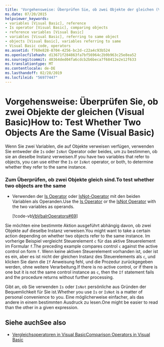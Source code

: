 ```yaml
---
title: 'Vorgehensweise: Überprüfen Sie, ob zwei Objekte der gleichen (Visual Basic)'
ms.date: 07/20/2015
helpviewer_keywords:
- variables [Visual Basic], reference
- Is operator [Visual Basic], comparing objects
- reference variables [Visual Basic]
- variables [Visual Basic], referring to same object
- objects [Visual Basic], variables referring to same
- Visual Basic code, operators
ms.assetid: f760e828-8704-4256-bc2d-c22a4c93b524
ms.openlocfilehash: d13671f284863fa7bf56964c2b9b963c25e8ea52
ms.sourcegitcommit: 40364ded04fa6cdcb2b6beca7f68412e2e12f633
ms.translationtype: MT
ms.contentlocale: de-DE
ms.lasthandoff: 02/28/2019
ms.locfileid: "56977447"
---
```

# <a name="how-to-test-whether-two-objects-are-the-same-visual-basic"></a><span data-ttu-id="d4258-102">Vorgehensweise: Überprüfen Sie, ob zwei Objekte der gleichen (Visual Basic)</span><span class="sxs-lookup"><span data-stu-id="d4258-102">How to: Test Whether Two Objects Are the Same (Visual Basic)</span></span>
<span data-ttu-id="d4258-103">Wenn Sie zwei Variablen, die auf Objekte verweisen verfügen, verwenden Sie entweder die `Is` oder `IsNot` Operator oder beides, um zu bestimmen, ob sie an dieselbe Instanz verweisen.</span><span class="sxs-lookup"><span data-stu-id="d4258-103">If you have two variables that refer to objects, you can use either the `Is` or `IsNot` operator, or both, to determine whether they refer to the same instance.</span></span>  
  
### <a name="to-test-whether-two-objects-are-the-same"></a><span data-ttu-id="d4258-104">Zum Überprüfen, ob zwei Objekte gleich sind.</span><span class="sxs-lookup"><span data-stu-id="d4258-104">To test whether two objects are the same</span></span>  
  
-   <span data-ttu-id="d4258-105">Verwenden der [Is Operator](../../../../visual-basic/language-reference/operators/is-operator.md) oder [IsNot-Operator](../../../../visual-basic/language-reference/operators/isnot-operator.md) mit den beiden Variablen als Operanden.</span><span class="sxs-lookup"><span data-stu-id="d4258-105">Use the [Is Operator](../../../../visual-basic/language-reference/operators/is-operator.md) or the [IsNot Operator](../../../../visual-basic/language-reference/operators/isnot-operator.md) with the two variables as operands.</span></span>  
  
     [!code-vb[VbVbalrOperators#69](~/samples/snippets/visualbasic/VS_Snippets_VBCSharp/VbVbalrOperators/VB/Class1.vb#69)]  
  
 <span data-ttu-id="d4258-106">Sie möchten eine bestimmte Aktion ausgeführt abhängig davon, ob zwei Objekte auf dieselbe Instanz verweisen.</span><span class="sxs-lookup"><span data-stu-id="d4258-106">You might want to take a certain action depending on whether two objects refer to the same instance.</span></span> <span data-ttu-id="d4258-107">Im vorherige Beispiel vergleicht Steuerelement `c` für das aktive Steuerelement im Formular `f`.</span><span class="sxs-lookup"><span data-stu-id="d4258-107">The preceding example compares control `c` against the active control on form `f`.</span></span> <span data-ttu-id="d4258-108">Wenn keine aktiven Steuerelement vorhanden ist, oder ist es ein, aber es ist nicht der gleichen Instanz des Steuerelements als `c`, und klicken Sie dann die `If` Anweisung fehl, und die Prozedur zurückgegeben werden, ohne weitere Verarbeitung.</span><span class="sxs-lookup"><span data-stu-id="d4258-108">If there is no active control, or if there is one but it is not the same control instance as `c`, then the `If` statement fails and the procedure returns without further processing.</span></span>  
  
 <span data-ttu-id="d4258-109">Gibt an, ob Sie verwenden `Is` oder `IsNot` persönliche aus Gründen der Bequemlichkeit für Sie ist.</span><span class="sxs-lookup"><span data-stu-id="d4258-109">Whether you use `Is` or `IsNot` is a matter of personal convenience to you.</span></span> <span data-ttu-id="d4258-110">Eine möglicherweise einfacher, als das andere in einem bestimmten Ausdruck zu lesen.</span><span class="sxs-lookup"><span data-stu-id="d4258-110">One might be easier to read than the other in a given expression.</span></span>  
  
## <a name="see-also"></a><span data-ttu-id="d4258-111">Siehe auch</span><span class="sxs-lookup"><span data-stu-id="d4258-111">See also</span></span>
- [<span data-ttu-id="d4258-112">Vergleichsoperatoren in Visual Basic</span><span class="sxs-lookup"><span data-stu-id="d4258-112">Comparison Operators in Visual Basic</span></span>](../../../../visual-basic/programming-guide/language-features/operators-and-expressions/comparison-operators.md)
